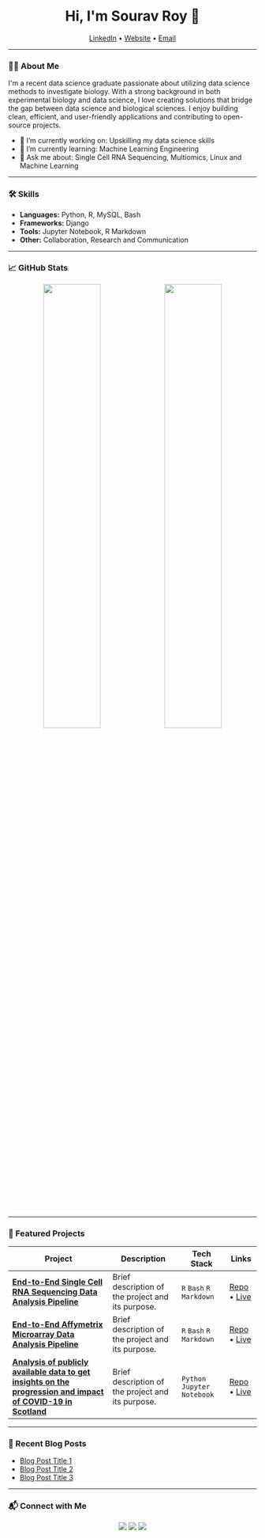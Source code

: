 <h1 align="center">Hi, I'm Sourav Roy 👋</h1>

<p align="center">
  <a href="https://www.linkedin.com/in/sourav-roy-349259292">LinkedIn</a> •
  <a href="https://yourwebsite.com">Website</a> •
  <a href="mailto:roysourav2023.uk@gmail.com">Email</a>
</p>

---

### 👨‍💻 About Me
I'm a recent data science graduate passionate about utilizing data science methods to investigate biology. With a strong background in both experimental biology and data science, I love creating solutions that bridge the gap between data science and biological sciences. I enjoy building clean, efficient, and user-friendly applications and contributing to open-source projects.

- 🔭 I’m currently working on: Upskilling my data science skills
- 🌱 I’m currently learning: Machine Learning Engineering
- 💬 Ask me about: Single Cell RNA Sequencing, Multiomics, Linux and Machine Learning

---

### 🛠 Skills
- **Languages:** Python, R, MySQL, Bash
- **Frameworks:** Django
- **Tools:** Jupyter Notebook, R Markdown
- **Other:** Collaboration, Research and Communication

---

### 📈 GitHub Stats
<p align="center">
  <img width="48%" src="https://github-readme-stats.vercel.app/api?username=GenTech2025&show_icons=true&theme=default" />
  <img width="48%" src="https://github-readme-stats.vercel.app/api/top-langs/?username=GenTech2025&layout=compact" />
</p>

---

### 📂 Featured Projects
| Project | Description | Tech Stack | Links |
| ------- | ----------- | ---------- | ----- |
| [**End-to-End Single Cell RNA Sequencing Data Analysis Pipeline**](https://github.com/GenTech2025/MSc_DSB_Dissertation_2024) | Brief description of the project and its purpose. | `R` `Bash` `R Markdown` | [Repo](https://github.com/yourusername/project1) • [Live](https://yourprojectlink.com) |
| [**End-to-End Affymetrix Microarray Data Analysis Pipeline**](https://github.com/GenTech2025/Affymetrix_Microarray_Data_Analysis) | Brief description of the project and its purpose. | `R` `Bash` `R Markdown` | [Repo](https://github.com/yourusername/project2) • [Live](https://yourprojectlink.com) |
| [**Analysis of publicly available data to get insights on the progression and impact of COVID-19 in Scotland**](https://github.com/GenTech2025/Scotland_Covid19_EDA) | Brief description of the project and its purpose. | `Python` `Jupyter Notebook`| [Repo](https://github.com/yourusername/project3) • [Live](https://yourprojectlink.com) |

---

### 📝 Recent Blog Posts
<!-- BLOG-POST-LIST:START -->
- [Blog Post Title 1](https://yourbloglink.com)
- [Blog Post Title 2](https://yourbloglink.com)
- [Blog Post Title 3](https://yourbloglink.com)
<!-- BLOG-POST-LIST:END -->

---

### 📬 Connect with Me
<p align="center">
  <a href="https://twitter.com/yourhandle"><img src="https://img.shields.io/badge/-Twitter-blue?style=for-the-badge&logo=twitter&logoColor=white"></a>
  <a href="https://www.linkedin.com/in/yourprofile/"><img src="https://img.shields.io/badge/-LinkedIn-blue?style=for-the-badge&logo=linkedin&logoColor=white"></a>
  <a href="mailto:your.email@example.com"><img src="https://img.shields.io/badge/-Email-red?style=for-the-badge&logo=gmail&logoColor=white"></a>
</p>
